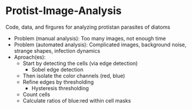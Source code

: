 # Protist-Image-Analysis
Code, data, and firgures for analyzing protistan parasites of diatoms

- Problem (manual analysis): Too many images, not enough time
- Problem (automated analysis): Complicated images, background noise, strange shapes, infection dynamics
- Aproach(es):
	- Start by detecting the cells (via edge detection)
		- Sobel edge detection
	- Then isolate the color channels (red, blue)
	- Refine edges by thresholding
		- Hysteresis thresholding
	- Count cells
	- Calculate ratios of blue:red within cell masks
